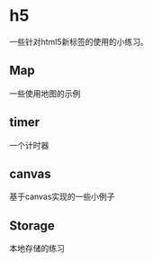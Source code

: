 # h5
一些针对html5新标签的使用的小练习。
## Map
一些使用地图的示例
## timer
一个计时器
## canvas
基于canvas实现的一些小例子
## Storage
本地存储的练习
